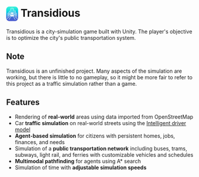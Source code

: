 <h1><img align="center" height="40" src="./Resources/Transidious.png" />  Transidious</h1>

Transidious is a city-simulation game built with Unity. The player's objective is to optimize the city's public transportation system.

## Note

Transidious is an unfinished project. Many aspects of the simulation are working, but there is little to no gameplay, so it might be more fair to refer to this project as a traffic simulation rather than a game.

## Features

- Rendering of **real-world** areas using data imported from OpenStreetMap
- Car **traffic simulation** on real-world streets using the [Intelligent driver model](https://en.wikipedia.org/wiki/Intelligent_driver_model)
- **Agent-based simulation** for citizens with persistent homes, jobs, finances, and needs
- Simulation of a **public transportation network** including buses, trams, subways, light rail, and ferries with customizable vehicles and schedules
- **Multimodal pathfinding** for agents using A* search
- Simulation of time with **adjustable simulation speeds**